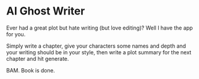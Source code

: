 # AI Ghost Writer

Ever had a great plot but hate writing (but love editing)? Well I have the app for you.

Simply write a chapter, give your characters some names and depth and your writing should be in your style, then write a plot summary for the next chapter and hit generate.

BAM. Book is done.
